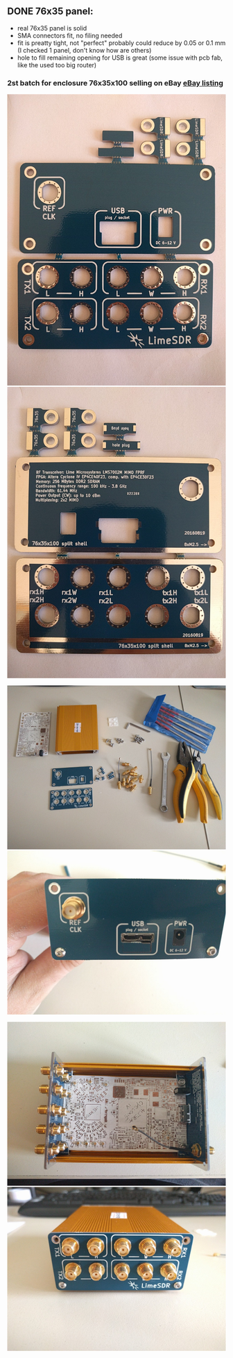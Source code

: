## DONE 76x35 panel:

- real 76x35 panel is solid
- SMA connectors fit, no filing needed
- fit is preatty tight, not "perfect" probably could reduce by 0.05 or 0.1 mm (I checked 1 panel, don't know how are others)
- hole to fill remaining opening for USB is great (some issue with pcb fab, like the used too big router)

### 2st batch for enclosure 76x35x100 selling on eBay [eBay listing](http://www.ebay.com/itm/NO-STOCK-LimeSDR-enclosure-front-rear-panel-case-rtl-sdr-myriad-hackrf-airspy-/112088499793)


![Design 76x35](_images/real/IMG_20160905_171826.jpg)
![Design 76x35](_images/real/IMG_20160905_171844.jpg)

![Design 76x35](_images/real/IMG_20160905_174453.jpg)
![Design 76x35](_images/real/IMG_20160905_181036.jpg)

![Design 76x35](_images/real/IMG_20160905_181103.jpg)
![Design 76x35](_images/real/IMG_20160905_181118.jpg)

